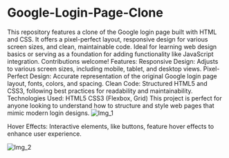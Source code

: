 # Google-Login-Page-Clone
This repository features a clone of the Google login page built with HTML and CSS. It offers a pixel-perfect layout, responsive design for various screen sizes, and clean, maintainable code. Ideal for learning web design basics or serving as a foundation for adding functionality like JavaScript integration. Contributions welcome! 
Features:
Responsive Design: Adjusts to various screen sizes, including mobile, tablet, and desktop views.
Pixel-Perfect Design: Accurate representation of the original Google login page layout, fonts, colors, and spacing.
Clean Code: Structured HTML5 and CSS3, following best practices for readability and maintainability.
Technologies Used:
HTML5
CSS3 (Flexbox, Grid)
This project is perfect for anyone looking to understand how to structure and style web pages that mimic modern login designs.
![Img_1](https://github.com/user-attachments/assets/da3dea06-9c31-422d-b39d-ba0d6f3acb06)



Hover Effects: Interactive elements, like buttons, feature hover effects to enhance user experience.



![Img_2](https://github.com/user-attachments/assets/f6800449-c9e7-4ede-8988-620d41b916b4)
